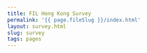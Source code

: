 ```yaml
---
title: FIL Hong Kong Survey
permalink: '{{ page.fileSlug }}/index.html'
layout: survey.html
slug: survey
tags: pages
---
```



